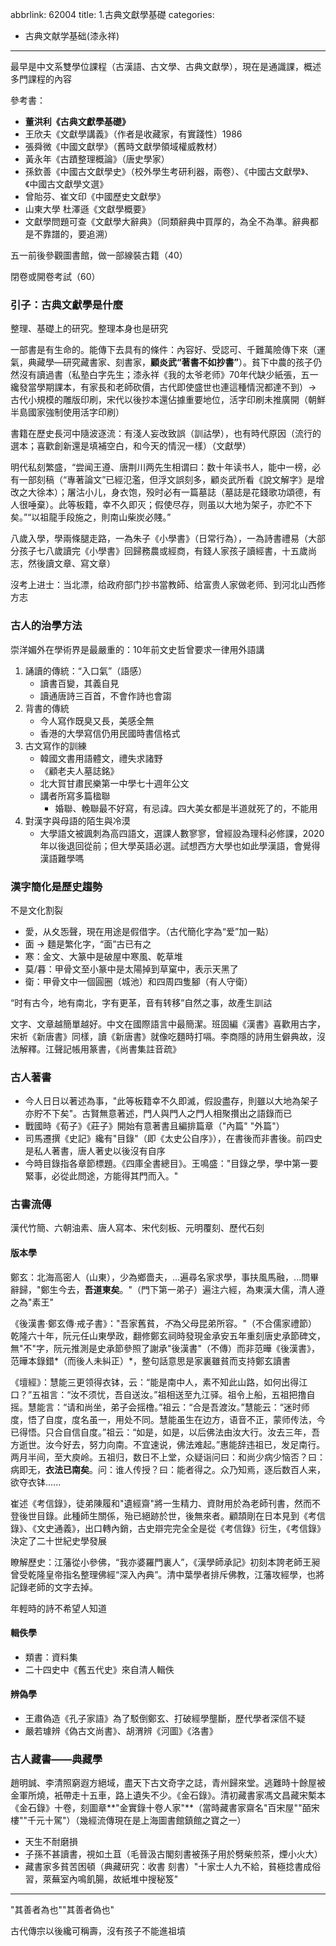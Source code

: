 abbrlink: 62004
title: 1.古典文獻學基礎
categories:
  - 古典文献学基础(漆永祥)
---
最早是中文系雙學位課程（古漢語、古文學、古典文獻學），現在是通識課，概述多門課程的內容

參考書：

- **董洪利《古典文獻學基礎》**
- 王欣夫《文獻學講義》（作者是收藏家，有實踐性）1986
- 張舜微《中國文獻學》（舊時文獻學領域權威教材）
- 黃永年《古蹟整理概論》（唐史學家）
- 孫欽善《中國古文獻學史》（校外學生考研利器，兩卷）、《中國古文獻學》、《中國古文獻學文選》
- 曾貽芬、崔文印《中國歷史文獻學》
- 山東大學 杜澤遜《文獻學概要》
- 文獻學問題可查《文獻學大辭典》（同類辭典中買厚的，為全不為準。辭典都是不靠譜的，要追溯）

五一前後參觀圖書館，做一部線裝古籍（40）

閉卷或開卷考試（60）

### 引子：古典文獻學是什麼

整理、基礎上的研究。整理本身也是研究

一部書是有生命的。能傳下去具有的條件：內容好、受認可、千難萬險傳下來（運氣，典藏學—研究藏書家、刻書家，**顧炎武“著書不如抄書”**）。貧下中農的孩子仍然沒有讀過書（私塾白字先生；漆永祥《我的太爷老师》70年代缺少紙張，五一纔發當學期課本，有家長和老師砍價，古代即使盛世也連這種情況都達不到）-> 古代小規模的雕版印刷，宋代以後抄本還佔據重要地位，活字印刷未推廣開（朝鮮半島國家強制使用活字印刷）

書籍在歷史長河中隨波逐流：有淺人妄改致誤（訓詁學），也有時代原因（流行的選本；喜歡創新還是填補空白，和今天的情況一樣）（文獻學）

明代私刻繁盛，“尝闻王遵、唐荆川两先生相谓曰：数十年读书人，能中一榜，必有一部刻稿（“專著論文”已經氾濫，但浮文誤刻多，顧炎武所看《說文解字》是增改之大徐本）；屠沽小儿，身衣饱，殁时必有一篇墓誌（墓誌是花錢歌功頌德，有人很唾棄）。此等板籍，幸不久即灭；假使尽存，则虽以大地为架子，亦贮不下矣。”“以祖龍手段施之，則南山柴炭必賤。”

八歲入學，學兩條腿走路，一為朱子《小學書》（日常行為），一為詩書禮易（大部分孩子七八歲讀完《小學書》回歸務農或經商，有錢人家孩子讀經書，十五歲尚志，然後讀文章、寫文章）

沒考上进士：当北漂，给政府部门抄书當教師、给富贵人家做老师、到河北山西修方志

### 古人的治學方法

崇洋媚外在學術界是最嚴重的：10年前文史哲曾要求一律用外語講

1. 誦讀的傳統：“入口氣”（語感）
	- 讀書百變，其義自見
	- 讀通唐詩三百首，不會作詩也會謅
1. 背書的傳統
	- 今人寫作既臭又長，美感全無
	- 香港的大學寫信仍用民國時書信格式
1. 古文寫作的訓練
	- 韓國文書用語體文，禮失求諸野
	- 《顧老夫人墓誌銘》
	- 北大賀甘肅民樂第一中學七十週年公文
	- 講者所寫多篇楹聯
		- 婚聯、輓聯最不好寫，有忌諱。四大美女都是半道就死了的，不能用
1. 對漢字與母語的陌生與冷漠
	- 大學語文被諷刺為高四語文，選課人數寥寥，曾經設為理科必修課，2020年以後退回從前；但大學英語必選。試想西方大學也如此學漢語，會覺得漢語難學嗎

### 漢字簡化是歷史趨勢

不是文化割裂

- 愛，从夊㤅聲，現在用途是假借字。（古代簡化字為“爱”加一點）
- 面 → 麵是繁化字，“面”古已有之
- 寒：金文、大篆中是破屋中寒風、乾草堆
- 莫/暮：甲骨文至小篆中是太陽掉到草窠中，表示天黑了
- 衛：甲骨文中一個圓圈（城池）和四周四隻腳（有人守衛）

“时有古今，地有南北，字有更革，音有转移”自然之事，故產生訓詁

文字、文章越簡單越好。中文在國際語言中最簡潔。班固編《漢書》喜歡用古字，宋祈《新唐書》同樣，讀《新唐書》就像吃麵時打嗝。李商隱的詩用生僻典故，沒法解釋。江聲記帳用篆書，《尚書集註音疏》

### 古人著書

- 今人日日以著述為事，"此等板籍幸不久即滅，假設盡存，則雖以大地為架子亦貯不下矣"。古賢無意著述，門人與門人之門人相聚攢出之語錄而已
- 戰國時《荀子》《莊子》開始有意著書且編排篇章（"內篇" "外篇"）
- 司馬遷撰《史記》纔有"目錄"（即《太史公自序》），在書後而非書後。前四史是私人著書，唐人著史以後沒有自序
- 今時目錄指各章節標題。《四庫全書總目》。王鳴盛："目錄之學，學中第一要緊事，必從此問途，方能得其門而入。"

### 古書流傳

漢代竹簡、六朝油素、唐人寫本、宋代刻板、元明覆刻、歷代石刻

#### 版本學

鄭玄：北海高密人（山東），少為鄉嗇夫，...遍尋名家求學，事扶風馬融，...問畢辭歸，"鄭生今去，**吾道東矣**。"（門下第一弟子）遍注六經，為東漢大儒，清人遵之為"素王"

《後漢書·鄭玄傳·戒子書》："吾家舊貧，*不*為父母昆弟所容。"（不合儒家禮節）乾隆六十年，阮元任山東學政，翻修鄭玄祠時發現金承安五年重刻唐史承節碑文，無"不"字，阮元推測是史承節參照了謝承"後漢書"（不傳）而非范曄《後漢書》，范曄本錄錯*（而後人未糾正）*，整句話意思是家裏雖貧而支持鄭玄讀書

《壇經》：慧能三更领得衣钵，云：“能是南中人，素不知此山路，如何出得江口？”五祖言：“汝不须忧，吾自送汝。”祖相送至九江驿。祖令上船，五祖把撸自摇。慧能言：“请和尚坐，弟子会摇橹。”祖云：“合是吾渡汝。”慧能云：“迷时师度，悟了自度，度名虽一，用处不同。慧能虽生在边方，语音不正，蒙师传法，今已得悟。只合自信自度。”祖云：“如是，如是，以后佛法由汝大行。汝去三年，吾方逝世。汝今好去，努力向南。不宜速说，佛法难起。”惠能辞违祖已，发足南行。两月半间，至大庾岭。五祖归，数日不上堂，众疑诣问曰：和尚少病少恼否？曰：病即无，**衣法已南矣**。问：谁人传授？曰：能者得之。众乃知焉，逐后数百人来，欲夺衣钵......

崔述《考信錄》，徒弟陳履和"遺經齋"將一生精力、資財用於為老師刊書，然而不登後世目錄。此種師生關係，殆已絕跡於世，後無來者。顧頡剛在日本見到《考信錄》、《文史通義》，出口轉內銷，古史辯完完全全是從《考信錄》衍生，《考信錄》決定了二十世紀史學發展

瞭解歷史：江藩從小參佛，“我亦婆羅門裏人”，《漢學師承記》初刻本誇老師王昶曾受乾隆皇帝指名整理佛經“深入內典”。清中葉學者排斥佛教，江藩攻經學，也將記錄老師的文字去掉。

年輕時的詩不希望人知道

#### 輯佚學

- 類書：資料集
- 二十四史中《舊五代史》來自清人輯佚

#### 辨偽學

- 王肅偽造《孔子家語》為了駁倒鄭玄、打破經學壟斷，歷代學者深信不疑
- 嚴若璩辨《偽古文尚書》、胡渭辨《河圖》《洛書》

### 古人藏書——典藏學

趙明誠、李清照窮遐方絕域，盡天下古文奇字之誌，青州歸來堂。逃難時十餘屋被金軍所燒，衹帶走十五車，路上遺失不少。《金石錄》。清初藏書家馮文昌藏宋槧本《金石錄》十卷，刻圖章**"金實錄十卷人家"**（當時藏書家齋名"百宋屋""皕宋樓""千元十駕"）（幾經流傳現在是上海圖書館鎮館之寶之一）

- 天生不耐磨損
- 子孫不甚讀書，視如土苴（毛晉汲古閣刻書被孫子用於劈柴煎茶，煙小火大）
- 藏書家多貧苦困頓（典藏研究：收書 刻書）"十家士人九不給，貧極捻書成俗習，萊蕪室內鳴飢腸，故紙堆中搜秘笈"

***

"其善者為也""其善者偽也"

古代傳宗以後纔可稱壽，沒有孩子不能進祖墳
